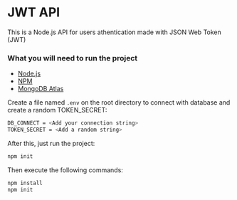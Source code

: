 # JWT API
This is a Node.js API for users athentication made with JSON Web Token (JWT)

### What you will need to run the project

- [Node.js](https://nodejs.org/)
- [NPM](https://www.npmjs.com/get-npm)
- [MongoDB Atlas](https://www.mongodb.com/cloud/atlas)

Create a file named `.env` on the root directory to connect with database and create a random TOKEN_SECRET:
```sh
DB_CONNECT = <Add your connection string>
TOKEN_SECRET = <Add a random string>
```

After this, just run the project:
```sh
npm init
```

Then execute the following commands:
```sh
npm install
npm init
```
